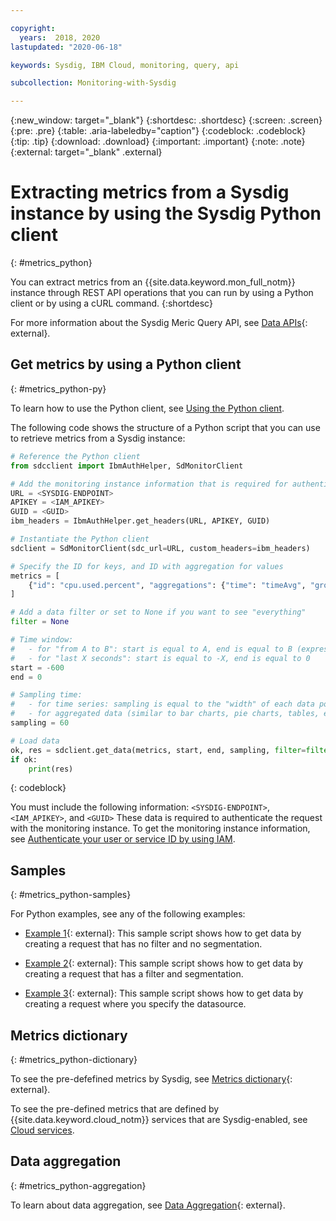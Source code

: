 ```yaml
---

copyright:
  years:  2018, 2020
lastupdated: "2020-06-18"

keywords: Sysdig, IBM Cloud, monitoring, query, api

subcollection: Monitoring-with-Sysdig

---
```


{:new_window: target="_blank"}
{:shortdesc: .shortdesc}
{:screen: .screen}
{:pre: .pre}
{:table: .aria-labeledby="caption"}
{:codeblock: .codeblock}
{:tip: .tip}
{:download: .download}
{:important: .important}
{:note: .note}
{:external: target="_blank" .external}

# Extracting metrics from a Sysdig instance by using the Sysdig Python client
{: #metrics_python}

You can extract metrics from an {{site.data.keyword.mon_full_notm}} instance through REST API operations that you can run by using a Python client or by using a cURL command.
{:shortdesc}

For more information about the Sysdig Meric Query API, see [Data APIs](https://sysdig.gitbooks.io/sysdig-cloud-api/content/rest_api/data.html){: external}.


## Get metrics by using a Python client
{: #metrics_python-py}

To learn how to use the Python client, see [Using the Python client](/docs/Monitoring-with-Sysdig?topic=Monitoring-with-Sysdig-python-client).

The following code shows the structure of a Python script that you can use to retrieve metrics from a Sysdig instance:


```python
# Reference the Python client
from sdcclient import IbmAuthHelper, SdMonitorClient

# Add the monitoring instance information that is required for authentication
URL = <SYSDIG-ENDPOINT> 
APIKEY = <IAM_APIKEY>
GUID = <GUID>
ibm_headers = IbmAuthHelper.get_headers(URL, APIKEY, GUID)

# Instantiate the Python client 
sdclient = SdMonitorClient(sdc_url=URL, custom_headers=ibm_headers)

# Specify the ID for keys, and ID with aggregation for values
metrics = [
    {"id": "cpu.used.percent", "aggregations": {"time": "timeAvg", "group": "avg"}}
]

# Add a data filter or set to None if you want to see "everything"
filter = None

# Time window:
#   - for "from A to B": start is equal to A, end is equal to B (expressed in seconds)
#   - for "last X seconds": start is equal to -X, end is equal to 0
start = -600
end = 0

# Sampling time:
#   - for time series: sampling is equal to the "width" of each data point (expressed in seconds)
#   - for aggregated data (similar to bar charts, pie charts, tables, etc.): sampling is equal to 0
sampling = 60

# Load data
ok, res = sdclient.get_data(metrics, start, end, sampling, filter=filter)
if ok:
    print(res)
```
{: codeblock}


You must include the following information: `<SYSDIG-ENDPOINT>`, `<IAM_APIKEY>`, and `<GUID>` These data is required to authenticate the request with the monitoring instance. To get the monitoring instance information, see [Authenticate your user or service ID by using IAM](/docs/Monitoring-with-Sysdig?topic=Monitoring-with-Sysdig-python-client#python-client-iam-auth).



## Samples
{: #metrics_python-samples}

For Python examples, see any of the following examples:
* [Example 1](https://github.com/draios/python-sdc-client/blob/master/examples/get_data_simple.py){: external}: This  sample script  shows how to get data by creating a request that has no filter and no segmentation.

* [Example 2](https://github.com/draios/python-sdc-client/blob/master/examples/get_data_advanced.py){: external}: This sample script shows how to get data by creating a request that has a filter and segmentation.

* [Example 3](https://github.com/draios/python-sdc-client/blob/master/examples/get_data_datasource.py){: external}: This sample script shows how to get data by creating a request where you specify the datasource.




## Metrics dictionary
{: #metrics_python-dictionary}

To see the pre-defefined metrics by Sysdig, see [Metrics dictionary](https://docs.sysdig.com/en/metrics-dictionary.html){: external}.

To see the pre-defined metrics that are defined by {{site.data.keyword.cloud_notm}} services that are Sysdig-enabled, see [Cloud services](/docs/Monitoring-with-Sysdig?topic=Monitoring-with-Sysdig-cloud_services). 


## Data aggregation
{: #metrics_python-aggregation}


To learn about data aggregation, see [Data Aggregation](https://docs.sysdig.com/en/data-aggregation.html){: external}.

